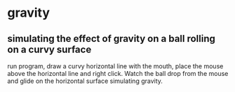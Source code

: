 # gravity
## simulating the effect of gravity on a ball rolling on a curvy surface
run program, draw a curvy horizontal line with the mouth, place the mouse above the horizontal line and right click. Watch the ball drop from the mouse and glide on the horizontal surface simulating gravity.